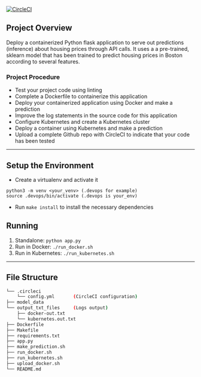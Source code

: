 [![CircleCI](https://circleci.com/gh/ClaireLee22/Operationalize-a-Machine-Learning-Microservice-API.svg?style=svg)](https://circleci.com/gh/ClaireLee22/Operationalize-a-Machine-Learning-Microservice-API)

## Project Overview

Deploy a containerized Python flask application to serve out predictions (inference) about housing prices through API calls. It uses a a pre-trained, sklearn model that has been trained to predict housing prices in Boston according to several features.

### Project Procedure

* Test your project code using linting
* Complete a Dockerfile to containerize this application
* Deploy your containerized application using Docker and make a prediction
* Improve the log statements in the source code for this application
* Configure Kubernetes and create a Kubernetes cluster
* Deploy a container using Kubernetes and make a prediction
* Upload a complete Github repo with CircleCI to indicate that your code has been tested

---

## Setup the Environment

* Create a virtualenv and activate it
```
python3 -m venv <your_venv> (.devops for example)
source .devops/bin/activate (.devops is your_env)
```
* Run `make install` to install the necessary dependencies

## Running

1. Standalone:  `python app.py`
2. Run in Docker:  `./run_docker.sh`
3. Run in Kubernetes:  `./run_kubernetes.sh`

---

## File Structure
```bash
└── .circleci
    └── config.yml       (CircleCI configuration)
├── model_data
└── output_txt_files     (Logs output)
    ├── docker-out.txt
    └── kubernetes.out.txt
├── Dockerfile
├── Makefile
├── requirements.txt
├── app.py
├── make_prediction.sh
├── run_docker.sh
├── run_kubernetes.sh
├── upload_docker.sh
└── README.md
```

